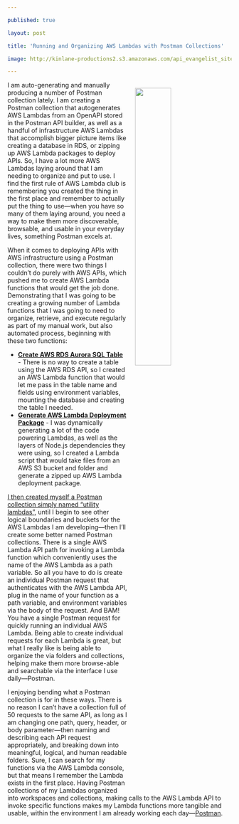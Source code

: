 ---
published: true
layout: post
title: 'Running and Organizing AWS Lambdas with Postman Collections'
image: http://kinlane-productions2.s3.amazonaws.com/api_evangelist_site/blog/screen_shot_2020_04_20_at_9.16.29_am.png
---
<img src="http://kinlane-productions2.s3.amazonaws.com/api_evangelist_site/blog/screen_shot_2020_04_20_at_9.16.29_am.png" width="40%" align="right" style="padding: 15px;" /><p class="p1">I am auto-generating and manually producing a number of Postman collection lately. I am creating a Postman collection that autogenerates AWS Lambdas from an OpenAPI stored in the Postman API builder, as well as a handful of infrastructure AWS Lambdas that accomplish bigger picture items like creating a database in RDS, or zipping up AWS Lambda packages to deploy APIs. So, I have a lot more AWS Lambdas laying around that I am needing to organize and put to use. I find the first rule of AWS Lambda club is remembering you created the thing in the first place and remember to actually put the thing to use—when you have so many of them laying around, you need a way to make them more discoverable, browsable, and usable in your everyday lives, something Postman excels at.</p>
<p class="p1">When it comes to deploying APIs with AWS infrastructure using a Postman collection, there were two things I couldn’t do purely with AWS APIs, which pushed me to create AWS Lambda functions that would get the job done. Demonstrating that I was going to be creating a growing number of Lambda functions that I was going to need to organize, retrieve, and execute regularly as part of my manual work, but also automated process, beginning with these two functions:</p>
<ul class="ul1">
<li class="li1"><strong><a href="https://documenter.postman.com/view/10394726/Szf6Z9Kn?version=latest#42702fb3-00c3-401e-b371-8da9892a5bf7">Create AWS RDS Aurora SQL Table</a></strong> - There is no way to create a table using the AWS RDS API, so I created an AWS Lambda function that would let me pass in the table name and fields using environment variables, mounting the database and creating the table I needed.</li>
<li class="li1"><strong><a href="https://documenter.postman.com/view/10394726/Szf6Z9Kn?version=latest#0401abaa-2fe4-4915-99f5-9614c994c277">Generate AWS Lambda Deployment Package</a></strong> - I was dynamically generating a lot of the code powering Lambdas, as well as the layers of Node.js dependencies they were using, so I created a Lambda script that would take files from an AWS S3 bucket and folder and generate a zipped up AWS Lambda deployment package.</li>
</ul>
<p class="p1"><a href="https://documenter.postman.com/view/10394726/Szf6Z9Kn?version=latest#intro">I then created myself a Postman collection simply named “utility lambdas”</a>, until I begin to see other logical boundaries and buckets for the AWS Lambdas I am developing—then I’ll create some better named Postman collections. There is a single AWS Lambda API path for invoking a Lambda function which conveniently uses the name of the AWS Lambda as a path variable. So all you have to do is create an individual Postman request that authenticates with the AWS Lambda API, plug in the name of your function as a path variable, and environment variables via the body of the request. And BAM! You have a single Postman request for quickly running an individual AWS Lambda. Being able to create individual requests for each Lambda is great, but what I really like is being able to organize the via folders and collections, helping make them more browse-able and searchable via the interface I use daily—Postman.</p>
<p class="p1">I enjoying bending what a Postman collection is for in these ways. There is no reason I can’t have a collection full of 50 requests to the same API, as long as I am changing one path, query, header, or body parameter—then naming and describing each API request appropriately, and breaking down into meaningful, logical, and human readable folders. Sure, I can search for my functions via the AWS Lambda console, but that means I remember the Lambda exists in the first place. Having Postman collections of my Lambdas organized into workspaces and collections, making calls to the AWS Lambda API to invoke specific functions makes my Lambda functions more tangible and usable, within the environment I am already working each day—<a href="https://www.postman.com/">Postman</a>.</p>
